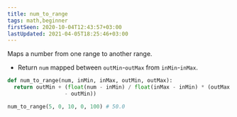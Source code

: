 ```yaml
---
title: num_to_range
tags: math,beginner
firstSeen: 2020-10-04T12:43:57+03:00
lastUpdated: 2021-04-05T18:25:46+03:00
---
```


Maps a number from one range to another range.

- Return `num` mapped between `outMin`-`outMax` from `inMin`-`inMax`.

```py
def num_to_range(num, inMin, inMax, outMin, outMax):
  return outMin + (float(num - inMin) / float(inMax - inMin) * (outMax
                  - outMin))
```

```py
num_to_range(5, 0, 10, 0, 100) # 50.0
```
